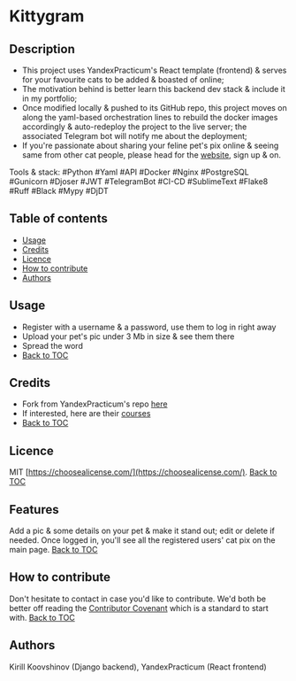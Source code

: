 # Kittygram

## Description

- This project uses YandexPracticum's React template (frontend) & serves for your favourite cats to be added & boasted of online;
- The motivation behind is better learn this backend dev stack & include it in my portfolio;
- Once modified locally & pushed to its GitHub repo, this project moves on along the yaml-based orchestration lines to rebuild the docker images accordingly & auto-redeploy the project to the live server; the associated Telegram bot will notify me about the deployment;
- If you're passionate about sharing your feline pet's pix online & seeing same from other cat people, please head for the [website](https://kittygramme.zapto.org/), sign up & on.

Tools & stack: #Python #Yaml #API #Docker #Nginx #PostgreSQL #Gunicorn #Djoser #JWT #TelegramBot #CI-CD #SublimeText #Flake8 #Ruff #Black #Mypy #DjDT

## Table of contents

- [Usage](#usage)
- [Credits](#credits)
- [Licence](#licence)
- [How to contribute](#how-to-contribute)
- [Authors](#authors)

## Usage

- Register with a username & a password, use them to log in right away
- Upload your pet's pic under 3 Mb in size & see them there
- Spread the word
- [Back to TOC](#table-of-contents)

## Credits

- Fork from YandexPracticum's repo [here](https://github.com/yandex-praktikum/kittygram_final)
- If interested, here are their [courses](https://practicum.yandex.ru/catalog/programming/?from=main_header-programming_button)
- [Back to TOC](#table-of-contents)

## Licence

MIT [https://choosealicense.com/](https://choosealicense.com/). [Back to TOC](#table-of-contents)

## Features

Add a pic & some details on your pet & make it stand out; edit or delete if needed. Once logged in, you'll see all the registered users' cat pix on the main page. [Back to TOC](#table-of-contents)

## How to contribute

Don't hesitate to contact in case you'd like to contribute. We'd both be better off reading the [Contributor Covenant](https://www.contributor-covenant.org/) which is a standard to start with. [Back to TOC](#table-of-contents)

## Authors
Kirill Koovshinov (Django backend), YandexPracticum (React frontend)

